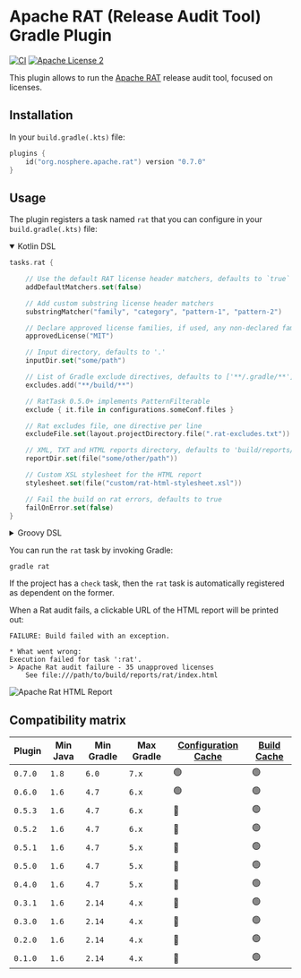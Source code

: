 
# Apache RAT (Release Audit Tool) Gradle Plugin

[![CI](https://github.com/eskatos/creadur-rat-gradle/actions/workflows/gradle-build-pr.yml/badge.svg)](https://github.com/eskatos/creadur-rat-gradle/actions/workflows/gradle-build-pr.yml)
[![Apache License 2](http://img.shields.io/badge/license-ASF2-blue.svg)](http://www.apache.org/licenses/LICENSE-2.0.txt)

This plugin allows to run the [Apache RAT](https://creadur.apache.org/rat/) release audit tool, focused on licenses.

## Installation

In your `build.gradle(.kts)` file:

```kotlin
plugins {
    id("org.nosphere.apache.rat") version "0.7.0"
}
```

## Usage

The plugin registers a task named `rat` that you can configure in your `build.gradle(.kts)` file:

<details open>
<summary>Kotlin DSL</summary>

```kotlin
tasks.rat {

    // Use the default RAT license header matchers, defaults to `true`
    addDefaultMatchers.set(false)

    // Add custom substring license header matchers
    substringMatcher("family", "category", "pattern-1", "pattern-2")

    // Declare approved license families, if used, any non-declared family won't be approved
    approvedLicense("MIT")

    // Input directory, defaults to '.'
    inputDir.set("some/path")

    // List of Gradle exclude directives, defaults to ['**/.gradle/**']
    excludes.add("**/build/**")

    // RatTask 0.5.0+ implements PatternFilterable
    exclude { it.file in configurations.someConf.files }

    // Rat excludes file, one directive per line
    excludeFile.set(layout.projectDirectory.file(".rat-excludes.txt"))

    // XML, TXT and HTML reports directory, defaults to 'build/reports/rat'
    reportDir.set(file("some/other/path"))

    // Custom XSL stylesheet for the HTML report
    stylesheet.set(file("custom/rat-html-stylesheet.xsl"))

    // Fail the build on rat errors, defaults to true
    failOnError.set(false)
}
```

</details>
<details>
<summary>Groovy DSL</summary>

```groovy
rat {

    // Input directory, defaults to '.'
    inputDir.set(file("some/path"))

    // List of Gradle exclude directives, defaults to ['**/.gradle/**']
    excludes.add("**/build/**")

    // Rat excludes file, one directive per line
    excludeFile.set(layout.projectDirectory.file(".rat-excludes.txt"))

    // XML, TXT and HTML reports directory, defaults to 'build/reports/rat'
    reportDir.set(file("some/other/path"))

    // Custom XSL stylesheet for the HTML report
    stylesheet.set(file("custom/rat-html-stylesheet.xsl"))

    // Fail the build on rat errors, defaults to true
    failOnError.set(false)

    // Prints the list of files with unapproved licences to the console, defaults to false
    verbose.set(true)
}
```

</details>


You can run the `rat` task by invoking Gradle:

```
gradle rat
```

If the project has a `check` task, then the `rat` task is automatically registered as dependent on the former.

When a Rat audit fails, a clickable URL of the HTML report will be printed out:

```
FAILURE: Build failed with an exception.

* What went wrong:
Execution failed for task ':rat'.
> Apache Rat audit failure - 35 unapproved licenses
    See file:///path/to/build/reports/rat/index.html
```

![Apache Rat HTML Report](src/docs/resources/html_report_header.png "Apache Rat HTML Report")


## Compatibility matrix

| Plugin | Min Java | Min Gradle | Max Gradle | [Configuration Cache](https://docs.gradle.org/current/userguide/configuration_cache.html) | [Build Cache](https://docs.gradle.org/current/userguide/build_cache.html)
| --- | --- | --- | --- | --- | ---
| `0.7.0` | `1.8` | `6.0` | `7.x` | 🟢 | 🟢
| `0.6.0` | `1.6` | `4.7` | `6.x` | 🟢 | 🟢
| `0.5.3` | `1.6` | `4.7` | `6.x` | 🔴 | 🟢
| `0.5.2` | `1.6` | `4.7` | `6.x` | 🔴 | 🟢
| `0.5.1` | `1.6` | `4.7` | `5.x` | 🔴 | 🟢
| `0.5.0` | `1.6` | `4.7` | `5.x` | 🔴 | 🟢
| `0.4.0` | `1.6` | `4.7` | `5.x` | 🔴 | 🟢
| `0.3.1` | `1.6` | `2.14` | `4.x` | 🔴 | 🟢
| `0.3.0` | `1.6` | `2.14` | `4.x` | 🔴 | 🟢
| `0.2.0` | `1.6` | `2.14` | `4.x` | 🔴 | 🟢
| `0.1.0` | `1.6` | `2.14` | `4.x` | 🔴  | 🟢
